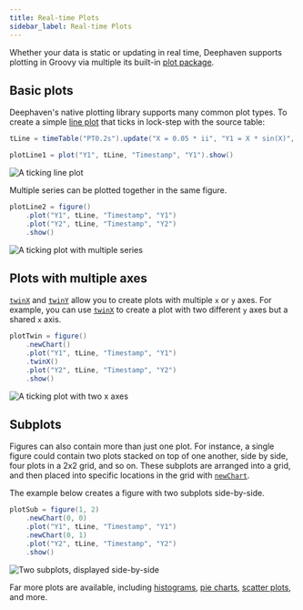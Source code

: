 ```yaml
---
title: Real-time Plots
sidebar_label: Real-time Plots
---
```


Whether your data is static or updating in real time, Deephaven supports plotting in Groovy via multiple its built-in [plot package](/core/javadoc/io/deephaven/plot/package-summary.html).

## Basic plots

Deephaven's native plotting library supports many common plot types. To create a simple [line plot](https://en.wikipedia.org/wiki/Line_chart) that ticks in lock-step with the source table:

```groovy test-set=1 ticking-table order=null
tLine = timeTable("PT0.2s").update("X = 0.05 * ii", "Y1 = X * sin(X)", "Y2 = 5 * X * cos(X)")

plotLine1 = plot("Y1", tLine, "Timestamp", "Y1").show()
```

![A ticking line plot](../../assets/tutorials/crash-course/crash-course-6.gif)

Multiple series can be plotted together in the same figure.

```groovy test-set=1 ticking-table order=null
plotLine2 = figure()
    .plot("Y1", tLine, "Timestamp", "Y1")
    .plot("Y2", tLine, "Timestamp", "Y2")
    .show()
```

![A ticking plot with multiple series](../../assets/tutorials/crash-course/crash-course-7.gif)

## Plots with multiple axes

[`twinX`](https://deephaven.io/core/javadoc/io/deephaven/plot/Figure.html#twinX()) and [`twinY`](https://deephaven.io/core/javadoc/io/deephaven/plot/Figure.html#twinY()) allow you to create plots with multiple `x` or `y` axes. For example, you can use [`twinX`](https://deephaven.io/core/javadoc/io/deephaven/plot/Figure.html#twinX()) to create a plot with two different `y` axes but a shared `x` axis.

```groovy test-set=1 order=null
plotTwin = figure()
    .newChart()
    .plot("Y1", tLine, "Timestamp", "Y1")
    .twinX()
    .plot("Y2", tLine, "Timestamp", "Y2")
    .show()
```

![A ticking plot with two x axes](../../assets/tutorials/crash-course/crash-course-8.gif)

## Subplots

Figures can also contain more than just one plot. For instance, a single figure could contain two plots stacked on top of one another, side by side, four plots in a 2x2 grid, and so on. These subplots <!--TODO: add link to subplot doc when it exists in Groovy--> are arranged into a grid, and then placed into specific locations in the grid with [`newChart`](https://deephaven.io/core/javadoc/io/deephaven/plot/Figure.html#newChart()).

The example below creates a figure with two subplots side-by-side.

```groovy test-set=1 order=null
plotSub = figure(1, 2)
    .newChart(0, 0)
    .plot("Y1", tLine, "Timestamp", "Y1")
    .newChart(0, 1)
    .plot("Y2", tLine, "Timestamp", "Y2")
    .show()
```

![Two subplots, displayed side-by-side](../../assets/tutorials/crash-course/crash-course-9.gif)

Far more plots are available, including [histograms](../../how-to-guides/plotting/api-plotting.md#histogram), [pie charts](../../how-to-guides/plotting/api-plotting.md#pie), [scatter plots](../../how-to-guides/plotting/api-plotting.md#xy-series-as-a-scatter-plot), and more.
